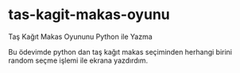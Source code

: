 # tas-kagit-makas-oyunu
Taş Kağıt Makas Oyununu Python ile Yazma

Bu ödevimde python dan  taş kağıt makas seçiminden herhangi birini random seçme işlemi ile  ekrana yazdırdım.
